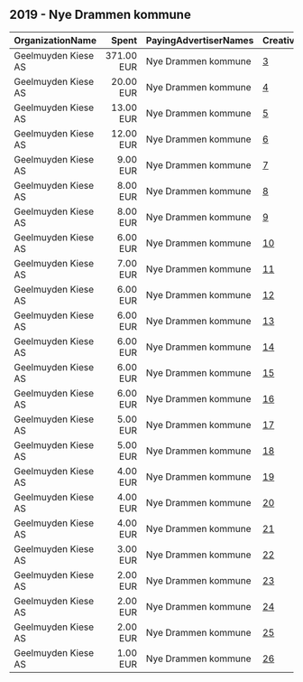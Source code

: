 ## 2019 - Nye Drammen kommune 
|OrganizationName|Spent|PayingAdvertiserNames|CreativeUrls|Impressions|Genders|AgeBrackets|CountryCodes|BillingAddresses|CandidateBallotInformation|
|:---|---:|:---|:---|---:|:---|:---|:---|:---|:---|
|Geelmuyden Kiese AS|371.00 EUR|Nye Drammen kommune|[3](https://www.snap.com/political-ads/asset/525f51a90db95e725f5049b68bdd417a74ed9ce9515941374a1e3376cade67e4?mediaType=mp4)|82,270||18+|norway|"St. Olavs Plass 5,Oslo,0164,NO"||
|Geelmuyden Kiese AS|20.00 EUR|Nye Drammen kommune|[4](https://www.snap.com/political-ads/asset/48ffc06b861d5cb445140cfea40827948918d9594f4c5edd01098b622392491d?mediaType=mp4)|5,195||18+|norway|"St. Olavs Plass 5,Oslo,0164,NO"||
|Geelmuyden Kiese AS|13.00 EUR|Nye Drammen kommune|[5](https://www.snap.com/political-ads/asset/dc1019d10d8214b27ebc0e68c8bfde2a491e3e8a290ff7288b9deaf4b33f3f01?mediaType=mp4)|4,152||18-34|norway|"St. Olavs Plass 5,Oslo,0164,NO"||
|Geelmuyden Kiese AS|12.00 EUR|Nye Drammen kommune|[6](https://www.snap.com/political-ads/asset/d9f373acd60236622ff1620dec2502f646ce8277d15bd6de6ffaa9c7cf81b687?mediaType=mp4)|2,989||18+|norway|"St. Olavs Plass 5,Oslo,0164,NO"||
|Geelmuyden Kiese AS|9.00 EUR|Nye Drammen kommune|[7](https://www.snap.com/political-ads/asset/d9f373acd60236622ff1620dec2502f646ce8277d15bd6de6ffaa9c7cf81b687?mediaType=mp4)|2,936||18-34|norway|"St. Olavs Plass 5,Oslo,0164,NO"||
|Geelmuyden Kiese AS|8.00 EUR|Nye Drammen kommune|[8](https://www.snap.com/political-ads/asset/48ffc06b861d5cb445140cfea40827948918d9594f4c5edd01098b622392491d?mediaType=mp4)|2,588||18-34|norway|"St. Olavs Plass 5,Oslo,0164,NO"||
|Geelmuyden Kiese AS|8.00 EUR|Nye Drammen kommune|[9](https://www.snap.com/political-ads/asset/48ffc06b861d5cb445140cfea40827948918d9594f4c5edd01098b622392491d?mediaType=mp4)|2,586||18-34|norway|"St. Olavs Plass 5,Oslo,0164,NO"||
|Geelmuyden Kiese AS|6.00 EUR|Nye Drammen kommune|[10](https://www.snap.com/political-ads/asset/b2be1c53eeb66860bc72a4dea7ae70c6f262509036949aa6ec779fe85a5531a1?mediaType=mp4)|2,379||18+|norway|"St. Olavs Plass 5,Oslo,0164,NO"||
|Geelmuyden Kiese AS|7.00 EUR|Nye Drammen kommune|[11](https://www.snap.com/political-ads/asset/7315e347b64b6086176d395369bc8be944ff43bafe5d9407181ccdd6c00c5846?mediaType=mp4)|2,332||18-34|norway|"St. Olavs Plass 5,Oslo,0164,NO"||
|Geelmuyden Kiese AS|6.00 EUR|Nye Drammen kommune|[12](https://www.snap.com/political-ads/asset/dc1019d10d8214b27ebc0e68c8bfde2a491e3e8a290ff7288b9deaf4b33f3f01?mediaType=mp4)|2,045||18-33|norway|"St. Olavs Plass 5,Oslo,0164,NO"||
|Geelmuyden Kiese AS|6.00 EUR|Nye Drammen kommune|[13](https://www.snap.com/political-ads/asset/8240557d3d7700ef18e49b31c1dec703faebc8a8c680411eb138d06d90e4093b?mediaType=mp4)|1,901||18+|norway|"St. Olavs Plass 5,Oslo,0164,NO"||
|Geelmuyden Kiese AS|6.00 EUR|Nye Drammen kommune|[14](https://www.snap.com/political-ads/asset/d9f373acd60236622ff1620dec2502f646ce8277d15bd6de6ffaa9c7cf81b687?mediaType=mp4)|1,785||18-34|norway|"St. Olavs Plass 5,Oslo,0164,NO"||
|Geelmuyden Kiese AS|6.00 EUR|Nye Drammen kommune|[15](https://www.snap.com/political-ads/asset/451723fddc21a8791a689cfae9a41ce2c9f3b8c4191ee13109d39e41c8a7e5a8?mediaType=mp4)|1,754||18-33|norway|"St. Olavs Plass 5,Oslo,0164,NO"||
|Geelmuyden Kiese AS|6.00 EUR|Nye Drammen kommune|[16](https://www.snap.com/political-ads/asset/7315e347b64b6086176d395369bc8be944ff43bafe5d9407181ccdd6c00c5846?mediaType=mp4)|1,718||18+|norway|"St. Olavs Plass 5,Oslo,0164,NO"||
|Geelmuyden Kiese AS|5.00 EUR|Nye Drammen kommune|[17](https://www.snap.com/political-ads/asset/dc1019d10d8214b27ebc0e68c8bfde2a491e3e8a290ff7288b9deaf4b33f3f01?mediaType=mp4)|1,665||18+|norway|"St. Olavs Plass 5,Oslo,0164,NO"||
|Geelmuyden Kiese AS|5.00 EUR|Nye Drammen kommune|[18](https://www.snap.com/political-ads/asset/f1bc56b1f3fcb3289e4e91ae00bd76e5e5cc093b694c7b610410805230c638ea?mediaType=mp4)|1,660||18+|norway|"St. Olavs Plass 5,Oslo,0164,NO"||
|Geelmuyden Kiese AS|4.00 EUR|Nye Drammen kommune|[19](https://www.snap.com/political-ads/asset/dc1019d10d8214b27ebc0e68c8bfde2a491e3e8a290ff7288b9deaf4b33f3f01?mediaType=mp4)|1,417||18-34|norway|"St. Olavs Plass 5,Oslo,0164,NO"||
|Geelmuyden Kiese AS|4.00 EUR|Nye Drammen kommune|[20](https://www.snap.com/political-ads/asset/7315e347b64b6086176d395369bc8be944ff43bafe5d9407181ccdd6c00c5846?mediaType=mp4)|1,291||18-34|norway|"St. Olavs Plass 5,Oslo,0164,NO"||
|Geelmuyden Kiese AS|4.00 EUR|Nye Drammen kommune|[21](https://www.snap.com/political-ads/asset/d9f373acd60236622ff1620dec2502f646ce8277d15bd6de6ffaa9c7cf81b687?mediaType=mp4)|1,237||18-33|norway|"St. Olavs Plass 5,Oslo,0164,NO"||
|Geelmuyden Kiese AS|3.00 EUR|Nye Drammen kommune|[22](https://www.snap.com/political-ads/asset/48ffc06b861d5cb445140cfea40827948918d9594f4c5edd01098b622392491d?mediaType=mp4)|1,187||18-33|norway|"St. Olavs Plass 5,Oslo,0164,NO"||
|Geelmuyden Kiese AS|2.00 EUR|Nye Drammen kommune|[23](https://www.snap.com/political-ads/asset/dc1019d10d8214b27ebc0e68c8bfde2a491e3e8a290ff7288b9deaf4b33f3f01?mediaType=mp4)|794||18+|norway|"St. Olavs Plass 5,Oslo,0164,NO"||
|Geelmuyden Kiese AS|2.00 EUR|Nye Drammen kommune|[24](https://www.snap.com/political-ads/asset/d9f373acd60236622ff1620dec2502f646ce8277d15bd6de6ffaa9c7cf81b687?mediaType=mp4)|679||18+|norway|"St. Olavs Plass 5,Oslo,0164,NO"||
|Geelmuyden Kiese AS|2.00 EUR|Nye Drammen kommune|[25](https://www.snap.com/political-ads/asset/7315e347b64b6086176d395369bc8be944ff43bafe5d9407181ccdd6c00c5846?mediaType=mp4)|579||18+|norway|"St. Olavs Plass 5,Oslo,0164,NO"||
|Geelmuyden Kiese AS|1.00 EUR|Nye Drammen kommune|[26](https://www.snap.com/political-ads/asset/48ffc06b861d5cb445140cfea40827948918d9594f4c5edd01098b622392491d?mediaType=mp4)|519||18+|norway|"St. Olavs Plass 5,Oslo,0164,NO"||
